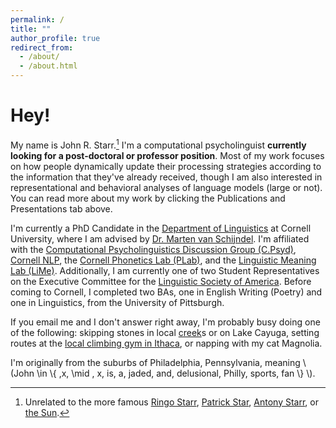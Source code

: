 ```yaml
---
permalink: /
title: ""
author_profile: true
redirect_from: 
  - /about/
  - /about.html
---
```



Hey!
======
My name is John R. Starr.[^1] I'm a computational psycholinguist **currently looking for a post-doctoral or professor position**. Most of my work focuses on how people dynamically update their processing strategies according to the information that they've already received, though I am also interested in representational and behavioral analyses of language models (large or not). You can read more about my work by clicking the Publications and Presentations tab above. 

I'm currently a PhD Candidate in the [Department of Linguistics](https://linguistics.cornell.edu/) at Cornell University, where I am advised by [Dr. Marten van Schijndel](https://vansky.github.io/). I'm affiliated with the [Computational Psycholinguistics Discussion Group (C.Psyd)](https://c-psyd.github.io/), [Cornell NLP](https://nlp.cornell.edu/), the [Cornell Phonetics Lab (PLab)](https://conf.ling.cornell.edu/), and the [Linguistic Meaning Lab (LiMe)](https://lime-lab-cornell.github.io/). Additionally, I am currently one of two Student Representatives on the Executive Committee for the [Linguistic Society of America](https://www.lsadc.org/). Before coming to Cornell, I completed two BAs, one in English Writing (Poetry) and one in Linguistics, from the University of Pittsburgh. 

If you email me and I don't answer right away, I'm probably busy doing one of the following: skipping stones in local [creek](https://www.youtube.com/watch?v=wAGi71uHm4g)s or on Lake Cayuga, setting routes at the [local climbing gym in Ithaca](https://www.cayugaclimbs.com/), or napping with my cat Magnolia.

I'm originally from the suburbs of Philadelphia, Pennsylvania, meaning \\(John \in  \\{ \,x\, \mid \, x\, is\, a\, jaded\, and\, delusional\, Philly\, sports\, fan \\} \\).

[^1]: Unrelated to the more famous [Ringo Starr](https://en.wikipedia.org/wiki/Ringo_Starr), [Patrick Star](https://en.wikipedia.org/wiki/Patrick_Star), [Antony Starr](https://en.wikipedia.org/wiki/Antony_Starr), or [the Sun](https://en.wikipedia.org/wiki/Sun).
